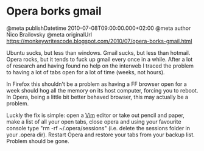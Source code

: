 # Opera borks gmail

@meta publishDatetime 2010-07-08T09:00:00.000+02:00
@meta author Nico Brailovsky
@meta originalUrl https://monkeywritescode.blogspot.com/2010/07/opera-borks-gmail.html

Ubuntu sucks, but less than windows. Gmail sucks, but less than hotmail. Opera rocks, but it tends to fuck up gmail every once in a while. After a lot of research and having found no help on the interweb I traced the problem to having a lot of tabs open for a lot of time (weeks, not hours).

In Firefox this shouldn't be a problem as having a FF browser open for a week should hog all the memory on its host computer, forcing you to reboot. In Opera, being a little bit better behaved browser, this may actually be a problem.

Luckly the fix is simple: open a [Vim](/search/label/Vim) editor or take out pencil and paper, make a list of all your open tabs, close opera and using your favourite console type "rm -rf ~/.opera/sessions" (i.e. delete the sessions folder in your .opera dir). Restart Opera and restore your tabs from your backup list. Problem should be gone.

